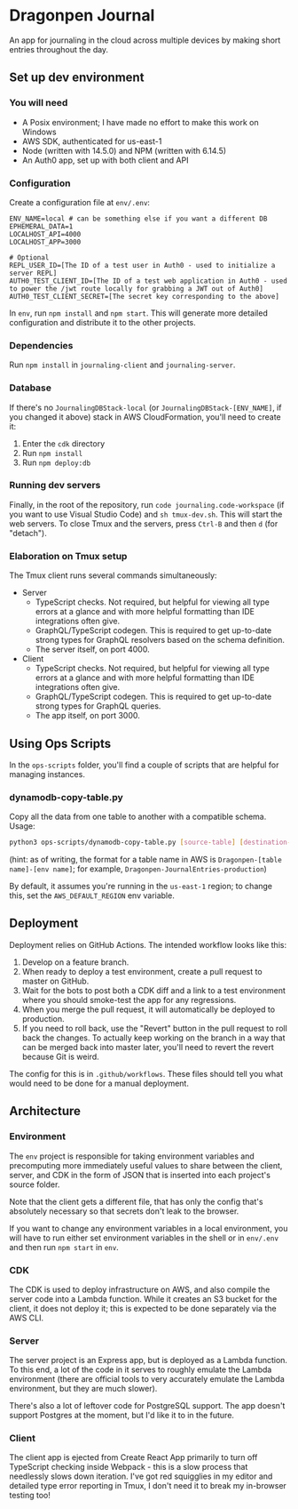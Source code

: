 # Dragonpen Journal

An app for journaling in the cloud across multiple devices by making short entries throughout the day.

## Set up dev environment

### You will need

- A Posix environment; I have made no effort to make this work on Windows
- AWS SDK, authenticated for us-east-1
- Node (written with 14.5.0) and NPM (written with 6.14.5)
- An Auth0 app, set up with both client and API

### Configuration

Create a configuration file at `env/.env`:

```
ENV_NAME=local # can be something else if you want a different DB
EPHEMERAL_DATA=1
LOCALHOST_API=4000
LOCALHOST_APP=3000

# Optional
REPL_USER_ID=[The ID of a test user in Auth0 - used to initialize a server REPL]
AUTH0_TEST_CLIENT_ID=[The ID of a test web application in Auth0 - used to power the /jwt route locally for grabbing a JWT out of Auth0]
AUTH0_TEST_CLIENT_SECRET=[The secret key corresponding to the above]
```

In `env`, run `npm install` and `npm start`. This will generate more detailed configuration and distribute it to the other projects.

### Dependencies

Run `npm install` in `journaling-client` and `journaling-server`.

### Database

If there's no `JournalingDBStack-local` (or `JournalingDBStack-[ENV_NAME]`, if you changed it above) stack in AWS CloudFormation, you'll need to create it:

1. Enter the `cdk` directory
2. Run `npm install`
3. Run `npm deploy:db`

### Running dev servers

Finally, in the root of the repository, run `code journaling.code-workspace` (if you want to use Visual Studio Code) and `sh tmux-dev.sh`. This will start the web servers. To close Tmux and the servers, press `Ctrl-B` and then `d` (for "detach").

### Elaboration on Tmux setup

The Tmux client runs several commands simultaneously:

* Server
  * TypeScript checks. Not required, but helpful for viewing all type errors at a glance and with more helpful formatting than IDE integrations often give.
  * GraphQL/TypeScript codegen. This is required to get up-to-date strong types for GraphQL resolvers based on the schema definition.
  * The server itself, on port 4000.
* Client
  * TypeScript checks. Not required, but helpful for viewing all type errors at a glance and with more helpful formatting than IDE integrations often give.
  * GraphQL/TypeScript codegen. This is required to get up-to-date strong types for GraphQL queries.
  * The app itself, on port 3000.

## Using Ops Scripts

In the `ops-scripts` folder, you'll find a couple of scripts that are helpful for managing instances.

### dynamodb-copy-table.py

Copy all the data from one table to another with a compatible schema. Usage:

```sh
python3 ops-scripts/dynamodb-copy-table.py [source-table] [destination-table]
```
(hint: as of writing, the format for a table name in AWS is `Dragonpen-[table name]-[env name]`; for example, `Dragonpen-JournalEntries-production`)

By default, it assumes you're running in the `us-east-1` region; to change this, set the `AWS_DEFAULT_REGION` env variable.


## Deployment

Deployment relies on GitHub Actions. The intended workflow looks like this:

1. Develop on a feature branch.
2. When ready to deploy a test environment, create a pull request to master on GitHub.
3. Wait for the bots to post both a CDK diff and a link to a test environment where you should smoke-test the app for any regressions.
4. When you merge the pull request, it will automatically be deployed to production.
5. If you need to roll back, use the "Revert" button in the pull request to roll back the changes. To actually keep working on the branch in a way that can be merged back into master later, you'll need to revert the revert because Git is weird.

The config for this is in `.github/workflows`. These files should tell you what would need to be done for a manual deployment.

## Architecture

### Environment

The `env` project is responsible for taking environment variables and precomputing more immediately useful values to share between the client, server, and CDK in the form of JSON that is inserted into each project's source folder.

Note that the client gets a different file, that has only the config that's absolutely necessary so that secrets don't leak to the browser.

If you want to change any environment variables in a local environment, you will have to run either set environment variables in the shell or in `env/.env` and then run `npm start` in `env`.

### CDK

The CDK is used to deploy infrastructure on AWS, and also compile the server code into a Lambda function. While it creates an S3 bucket for the client, it does not deploy it; this is expected to be done separately via the AWS CLI.

### Server

The server project is an Express app, but is deployed as a Lambda function. To this end, a lot of the code in it serves to roughly emulate the Lambda environment (there are official tools to very accurately emulate the Lambda environment, but they are much slower).

There's also a lot of leftover code for PostgreSQL support. The app doesn't support Postgres at the moment, but I'd like it to in the future.

### Client

The client app is ejected from Create React App primarily to turn off TypeScript checking inside Webpack - this is a slow process that needlessly slows down iteration. I've got red squigglies in my editor and detailed type error reporting in Tmux, I don't need it to break my in-browser testing too!